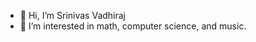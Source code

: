 - 👋 Hi, I’m Srinivas Vadhiraj
- 👀 I’m interested in math, computer science, and music.


<!---
SriniVadhi/SriniVadhi is a ✨ special ✨ repository because its `README.md` (this file) appears on your GitHub profile.
You can click the Preview link to take a look at your changes.
--->
